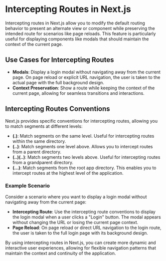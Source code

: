 # Intercepting Routes in Next.js

Intercepting routes in Next.js allow you to modify the default routing behavior to present an alternate view or component while preserving the intended route for scenarios like page reloads.
This feature is particularly useful for displaying components like modals that should maintain the context of the current page.

## Use Cases for Intercepting Routes

- **Modals**: Display a login modal without navigating away from the current page. On page reload or explicit URL navigation, the user is taken to the actual page with the full background design.
- **Context Preservation**: Show a route while keeping the context of the current page, allowing for seamless transitions and interactions.

## Intercepting Routes Conventions

Next.js provides specific conventions for intercepting routes, allowing you to match segments at different levels:

- **(.)**: Match segments on the same level. Useful for intercepting routes within the same directory.
- **(..)**: Match segments one level above. Allows you to intercept routes from a parent directory.
- **(..)(..)**: Match segments two levels above. Useful for intercepting routes from a grandparent directory.
- **(...)**: Match segments from the root app directory. This enables you to intercept routes at the highest level of the application.

### Example Scenario

Consider a scenario where you want to display a login modal without navigating away from the current page:

- **Intercepting Route**: Use the intercepting route conventions to display the login modal when a user clicks a "Login" button. The modal appears without changing the URL or losing the current page context.
- **Page Reload**: On page reload or direct URL navigation to the login route, the user is taken to the full login page with its background design.

By using intercepting routes in Next.js, you can create more dynamic and interactive user experiences, allowing for flexible navigation patterns that maintain the context and continuity of the application.